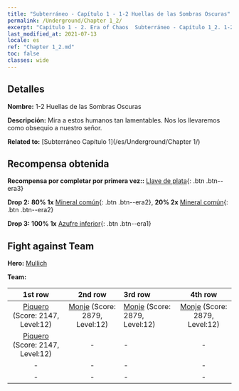 ```yaml
---
title: "Subterráneo - Capítulo 1 - 1-2 Huellas de las Sombras Oscuras"
permalink: /Underground/Chapter 1_2/
excerpt: "Capítulo 1 - 2. Era of Chaos  Subterráneo - Capítulo 1_2. 1-2 Huellas de las Sombras Oscuras"
last_modified_at: 2021-07-13
locale: es
ref: "Chapter 1_2.md"
toc: false
classes: wide
---
```


## Detalles

 **Nombre:** 1-2 Huellas de las Sombras Oscuras

 **Descripción:** Mira a estos humanos tan lamentables. Nos los llevaremos como obsequio a nuestro señor.

 **Related to:** [Subterráneo Capítulo 1](/es/Underground/Chapter 1/)

## Recompensa obtenida

 **Recompensa por completar por primera vez::** [Llave de plata](/ItemsES/con_693/){: .btn .btn--era3}

 **Drop 2:** **80% 1x** [Mineral común](/ItemsES/mat_6/){: .btn .btn--era2}, **20% 2x** [Mineral común](/ItemsES/mat_6/){: .btn .btn--era2}

 **Drop 3:** **100% 1x** [Azufre inferior](/ItemsES/mat_3/){: .btn .btn--era1}


## Fight against Team
 **Hero:** [Mullich](/es/heroes/Mullich/)

 **Team:**


  | 1st row | 2nd row | 3rd row | 4th row |
  |:----:|:----:|:----|:----:|
  | [Piquero](/es/units/Pikeman/) (Score: 2147, Level:12)  | [Monje](/es/units/Monk/) (Score: 2879, Level:12)  | [Monje](/es/units/Monk/) (Score: 2879, Level:12)  | [Monje](/es/units/Monk/) (Score: 2879, Level:12)  |
  | [Piquero](/es/units/Pikeman/) (Score: 2147, Level:12)  | - | - | - |
  | - | - | - | - |
  | - | - | - | - |


